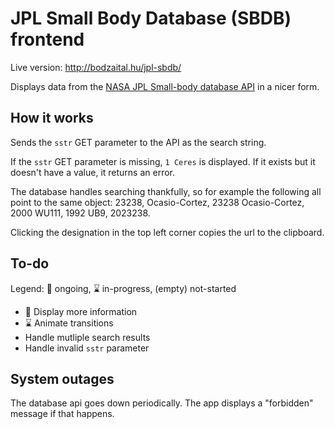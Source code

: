 # JPL Small Body Database (SBDB) frontend

Live version: http://bodzaital.hu/jpl-sbdb/

Displays data from the [NASA JPL Small-body database API](https://ssd-api.jpl.nasa.gov/doc/sbdb.html) in a nicer form.

## How it works

Sends the `sstr` GET parameter to the API as the search string.

If the `sstr` GET parameter is missing, `1 Ceres` is displayed. If it exists but it doesn't have a value, it returns an error.

The database handles searching thankfully, so for example the following all point to the same object: 23238, Ocasio-Cortez, 23238 Ocasio-Cortez, 2000 WU111, 1992 UB9, 2023238.

Clicking the designation in the top left corner copies the url to the clipboard.

## To-do

Legend: 🏃 ongoing, ⌛ in-progress, (empty) not-started

- ‍‍‍‍‍🏃 Display more information
- ⌛ Animate transitions
- Handle mutliple search results
- Handle invalid `sstr` parameter

## System outages

The database api goes down periodically. The app displays a "forbidden" message if that happens.